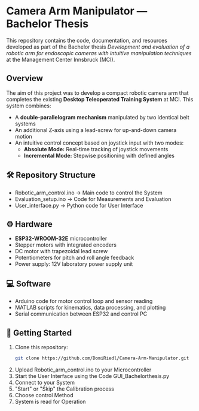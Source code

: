 # Camera Arm Manipulator — Bachelor Thesis

This repository contains the code, documentation, and resources developed as part of the Bachelor thesis *Development and evaluation of a robotic
arm for endoscopic cameras with intuitive manipulation techniques* at the Management Center Innsbruck (MCI).

##  Overview

The aim of this project was to develop a compact robotic camera arm that completes the existing **Desktop Teleoperated Training System** at MCI. This system combines:

- A **double-parallelogram mechanism** manipulated by two identical belt systems
- An additional Z-axis using a lead-screw for up-and-down camera motion
- An intuitive control concept based on joystick input with two modes:
  - **Absolute Mode:** Real-time tracking of joystick movements
  - **Incremental Mode:** Stepwise positioning with defined angles

## 🛠️ Repository Structure

- Robotic_arm_control.ino -> Main code to control the System
- Evaluation_setup.ino -> Code for Measurements and Evaluation
- User_interface.py -> Python code for User Interface

## ⚙️ Hardware

- **ESP32-WROOM-32E** microcontroller
- Stepper motors with integrated encoders
- DC motor with trapezoidal lead screw
- Potentiometers for pitch and roll angle feedback
- Power supply: 12V laboratory power supply unit

## 💻 Software

- Arduino code for motor control loop and sensor reading
- MATLAB scripts for kinematics, data processing, and plotting
- Serial communication between ESP32 and control PC

## 🚀 Getting Started

1. Clone this repository:
   ```bash
   git clone https://github.com/DomiRiedl/Camera-Arm-Manipulator.git

2. Upload Robotic_arm_control.ino to your Microcontroller
3. Start the User Interface using the Code GUI_Bachelorthesis.py
4. Connect to your System
5. "Start" or "Skip" the Calibration process
6. Choose control Method
7. System is read for Operation
   
